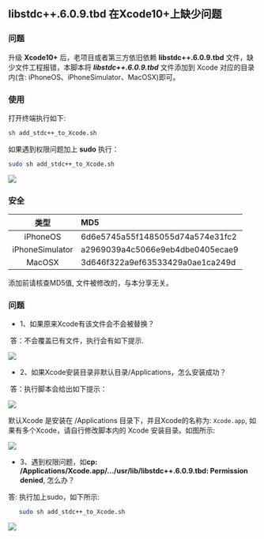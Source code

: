 ## libstdc++.6.0.9.tbd 在Xcode10+上缺少问题

### 问题

升级 **Xcode10+** 后，老项目或者第三方依旧依赖 **libstdc++.6.0.9.tbd** 文件，缺少文件工程报错，本脚本将 ***libstdc++.6.0.9.tbd*** 文件添加到 Xcode 对应的目录内(含: iPhoneOS、iPhoneSimulator、MacOSX)即可。 

### 使用

打开终端执行如下:

```bash
sh add_stdc++_to_Xcode.sh
```

如果遇到权限问题加上 **sudo** 执行：

```bash
sudo sh add_stdc++_to_Xcode.sh
```

![](http://ww3.sinaimg.cn/large/006tNc79ly1g4dfejicvtj30ne0g6goy.jpg)

### 安全

|类型|MD5|
|:----:|:----|
|iPhoneOS|6d6e5745a55f1485055d74a574e31fc2|
|iPhoneSimulator|a2969039a4c5066e9eb4dbe0405ecae9|
|MacOSX|3d646f322a9ef63533429a0ae1ca249d|

添加前请核查MD5值, 文件被修改的，与本分享无关。

### 问题
- 1、如果原来Xcode有该文件会不会被替换？

 答：不会覆盖已有文件，执行会有如下提示.

![](http://ww4.sinaimg.cn/large/006tNc79ly1g4dfhbsg2aj30qs0aamz2.jpg)

- 2、如果Xcode安装目录非默认目录/Applications，怎么安装成功？

 答：执行脚本会给出如下提示：

![](http://ww2.sinaimg.cn/large/006tNc79ly1g4dfku0mvvj30to0aiac4.jpg)

默认Xcode 是安装在 /Applications 目录下，并且Xcode的名称为: `Xcode.app`, 如果有多个Xcode，请自行修改脚本内的 Xcode 安装目录。如图所示: 

![](http://ww4.sinaimg.cn/large/006tNc79ly1g4dfb1y26sj31f20di0we.jpg)

- 3、遇到权限问题，如**cp: /Applications/Xcode.app/.../usr/lib/libstdc++.6.0.9.tbd: Permission denied**, 怎么办？


 答: 执行加上sudo，如下所示:
 
 ```bash
	sudo sh add_stdc++_to_Xcode.sh
```

 
 ![](http://ww3.sinaimg.cn/large/006tNc79ly1g4dgdge10qj315l0u07bo.jpg)








